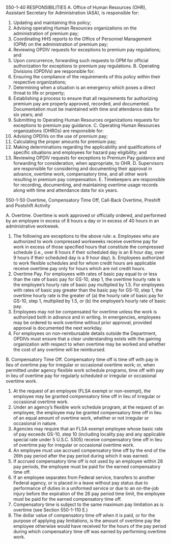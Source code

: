 550-1-40 	RESPONSIBILITIES
A.	Office of Human Resources (OHR), Assistant Secretary for Administration (ASA), is responsible for:
1.	Updating and maintaining this policy;
2.	Advising operating Human Resources organizations on the administration of premium pay;
3.	Coordinating HHS reports to the Office of Personnel Management (OPM) on the administration of premium pay;
4.	Reviewing OPDIV requests for exceptions to premium pay regulations; and
5.	Upon concurrence, forwarding such requests to OPM for official authorization for exceptions to premium pay regulations. 
B.	Operating Divisions (OPDIVs) are responsible for:
1.	Ensuring the compliance of the requirements of this policy within their respective organizations;
2.	Determining when a situation is an emergency which poses a direct threat to life or property; 
3.	Establishing a process to ensure that all requirements for authorizing premium pay are properly approved, recorded, and documented. Documentation must be maintained with time and attendance data for six years; and
4.	Submitting to Operating Human Resources organizations requests for exceptions to premium pay guidance.
C.	Operating Human Resources organizations (OHROs) are responsible for:
1.	Advising OPDIVs on the use of premium pay;
2.	Calculating the proper amounts for premium pay;
3.	Making determinations regarding the applicability and qualifications of specific situations and employees for hazard pay eligibility; and
4.	Reviewing OPDIV requests for exceptions to Premium Pay guidance and forwarding for consideration, when appropriate, to OHR. 
D.	Supervisors are responsible for considering and documenting their approval in advance, overtime work, compensatory time, and all other work resulting in premium pay compensation.
E.	Timekeepers are responsible for recording, documenting, and maintaining overtime usage records along with time and attendance data for six years.

550-1-50 	Overtime, Compensatory Time Off, Call-Back Overtime, Preshift and 
Postshift Activity

A.	Overtime. Overtime is work approved or officially ordered, and performed by an employee in excess of 8 hours a day or in excess of 40 hours in an administrative workweek.  
1.	The following are exceptions to the above rule:
a.	Employees who are authorized to work compressed workweeks receive overtime pay for work in excess of those specified hours that constitute the compressed schedule (i.e., over 8 hours if their scheduled day is an 8 hour day, over 9 hours if their scheduled day is a 9 hour day).
b.	Employees authorized to work flexible schedules and for whom credit hours are applicable receive overtime pay only for hours which are not credit hours.
2.	Overtime Pay. For employees with rates of basic pay equal to or less than the rate of basic pay for GS-10, step 1, the overtime hourly rate is the employee’s hourly rate of basic pay multiplied by 1.5. For employees with rates of basic pay greater than the basic pay for GS-10, step 1, the overtime hourly rate is the greater of (a) the hourly rate of basic pay for GS-10, step 1, multiplied by 1.5, or (b) the employee’s hourly rate of basic pay.
3.	Employees may not be compensated for overtime unless the work is authorized both in advance and in writing. In emergencies, employees may be ordered to work overtime without prior approval, provided approval is documented the next workday.
4.	For employees on non-reimbursable details outside the Department, OPDIVs must ensure that a clear understanding exists with the gaining organization with respect to when overtime may be worked and whether the cost of any overtime will be reimbursed.

B.	Compensatory Time Off. Compensatory time off is time off with pay in lieu of overtime pay for irregular or occasional overtime work; or, when permitted under agency flexible work schedule programs, time off with pay in lieu of overtime pay for regularly scheduled or irregular or occasional overtime work.
1.	At the request of an employee (FLSA exempt or non-exempt), the employee may be granted compensatory time off in lieu of irregular or occasional overtime work.
2.	Under an agency’s flexible work schedule program, at the request of an employee, the employee may be granted compensatory time off in lieu of an equal amount of overtime work, whether or not irregular or occasional in nature.
3.	Agencies may require that an FLSA exempt employee whose basic rate of pay exceeds GS-10, step 10 (including locality pay and any applicable special rate under 5 U.S.C. 5305) receive compensatory time off in lieu of overtime pay for irregular or occasional overtime work.
4.	An employee must use accrued compensatory time off by the end of the 26th pay period after the pay period during which it was earned. 
5.	If accrued compensatory time off is not used by an employee within 26 pay periods, the employee must be paid for the earned compensatory time off.
6.	If an employee separates from Federal service, transfers to another Federal agency, or is placed in a leave without pay status due to performance of duties in a uniformed service or due to an on-the-job injury before the expiration of the 26 pay period time limit, the employee must be paid for the earned compensatory time off.
7.	Compensatory time is subject to the same maximum pay limitation as is overtime (see Section 550-1-110 E.)
8.	The dollar value of compensatory time off when it is paid, or for the purpose of applying pay limitations, is the amount of overtime pay the employee otherwise would have received for the hours of the pay period during which compensatory time off was earned by performing overtime work.
  
